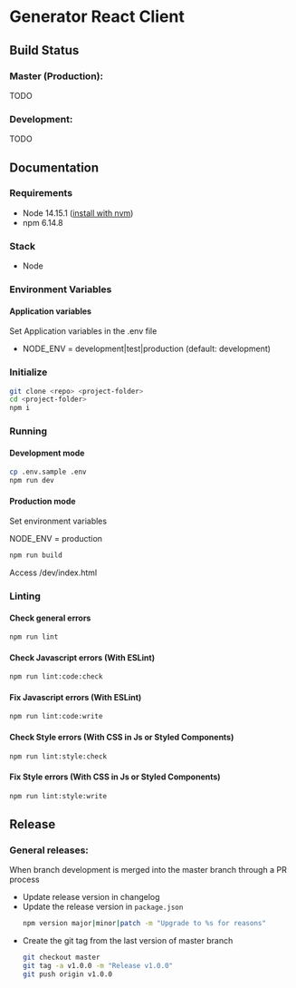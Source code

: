 # Generator React Client

## Build Status

### Master (Production):

TODO

### Development:

TODO

## Documentation

### Requirements
- Node 14.15.1 ([install with nvm](https://github.com/nvm-sh/nvm#nvmrc))
- npm 6.14.8

### Stack
- Node

### Environment Variables

#### Application variables
Set Application variables in the .env file
- NODE_ENV = development|test|production (default: development)

### Initialize

```bash
git clone <repo> <project-folder>
cd <project-folder>
npm i
```

### Running

#### Development mode

```bash
cp .env.sample .env
npm run dev
```

#### Production mode

Set environment variables

NODE_ENV = production

```bash
npm run build
```

Access /dev/index.html

### Linting

#### Check general errors

```bash
npm run lint
```

#### Check Javascript errors (With ESLint)

```bash
npm run lint:code:check
```

#### Fix Javascript errors (With ESLint)

```bash
npm run lint:code:write
```

#### Check Style errors (With CSS in Js or Styled Components)

```bash
npm run lint:style:check
```

#### Fix Style errors (With CSS in Js or Styled Components)

```bash
npm run lint:style:write
```

## Release

### General releases:

When branch development is merged into the master branch through a PR process

- Update release version in changelog
- Update the release version in `package.json`
  ```bash
  npm version major|minor|patch -m "Upgrade to %s for reasons"
  ```
- Create the git tag from the last version of master branch
  ```bash
  git checkout master
  git tag -a v1.0.0 -m "Release v1.0.0"
  git push origin v1.0.0
